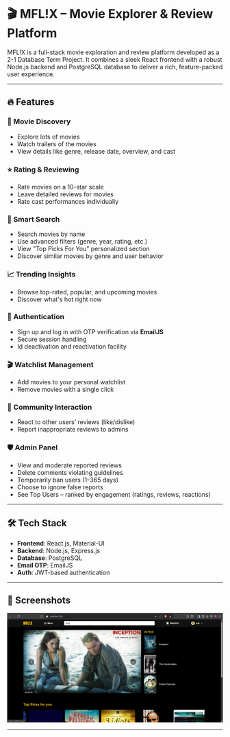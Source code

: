 # 🎬 MFL!X – Movie Explorer & Review Platform

MFL!X is a full-stack movie exploration and review platform developed as a 2-1 Database Term Project. It combines a sleek React frontend with a robust Node.js backend and PostgreSQL database to deliver a rich, feature-packed user experience.

---

## 🔥 Features

### 🎥 Movie Discovery
- Explore lots of movies
- Watch trailers of the movies
- View details like genre, release date, overview, and cast

### ⭐ Rating & Reviewing
- Rate movies on a 10-star scale
- Leave detailed reviews for movies
- Rate cast performances individually

### 🧠 Smart Search
- Search movies by name
- Use advanced filters (genre, year, rating, etc.)
- View "Top Picks For You" personalized section
- Discover similar movies by genre and user behavior

### 📈 Trending Insights
- Browse top-rated, popular, and upcoming movies
- Discover what's hot right now

### 🔐 Authentication
- Sign up and log in with OTP verification via **EmailJS**
- Secure session handling
- Id deactivation and reactivation facility

### 🎬 Watchlist Management
- Add movies to your personal watchlist
- Remove movies with a single click

### 💬 Community Interaction
- React to other users’ reviews (like/dislike)
- Report inappropriate reviews to admins

### 🛡️ Admin Panel
- View and moderate reported reviews
- Delete comments violating guidelines
- Temporarily ban users (1–365 days)
- Choose to ignore false reports
- See Top Users – ranked by engagement (ratings, reviews, reactions)

---

## 🛠️ Tech Stack

- **Frontend**: React.js, Material-UI
- **Backend**: Node.js, Express.js
- **Database**: PostgreSQL
- **Email OTP**: EmailJS
- **Auth**: JWT-based authentication

---

## 📸 Screenshots

![UI](screenshot.png)


---


